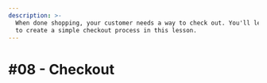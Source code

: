 ```yaml
---
description: >-
  When done shopping, your customer needs a way to check out. You'll learn how
  to create a simple checkout process in this lesson.
---
```


# \#08 - Checkout



